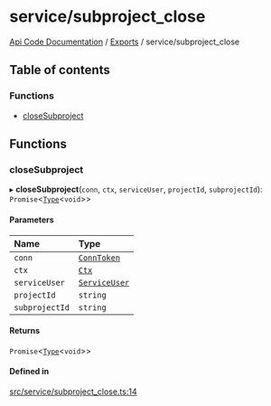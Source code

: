 # service/subproject\_close
 
[Api Code Documentation](../README.md) / [Exports](../modules.md) / service/subproject\_close

## Table of contents

### Functions

- [closeSubproject](service_subproject_close.md#closesubproject)

## Functions

### closeSubproject

▸ **closeSubproject**(`conn`, `ctx`, `serviceUser`, `projectId`, `subprojectId`): `Promise`<[`Type`](result.md#type)<`void`\>\>

#### Parameters

| Name | Type |
| :------ | :------ |
| `conn` | [`ConnToken`](service_conn.md#conntoken) |
| `ctx` | [`Ctx`](../interfaces/lib_ctx.Ctx.md) |
| `serviceUser` | [`ServiceUser`](../interfaces/service_domain_organization_service_user.ServiceUser.md) |
| `projectId` | `string` |
| `subprojectId` | `string` |

#### Returns

`Promise`<[`Type`](result.md#type)<`void`\>\>

#### Defined in

[src/service/subproject_close.ts:14](https://github.com/openkfw/TruBudget/blob/4d7fd4be/api/src/service/subproject_close.ts#L14)
